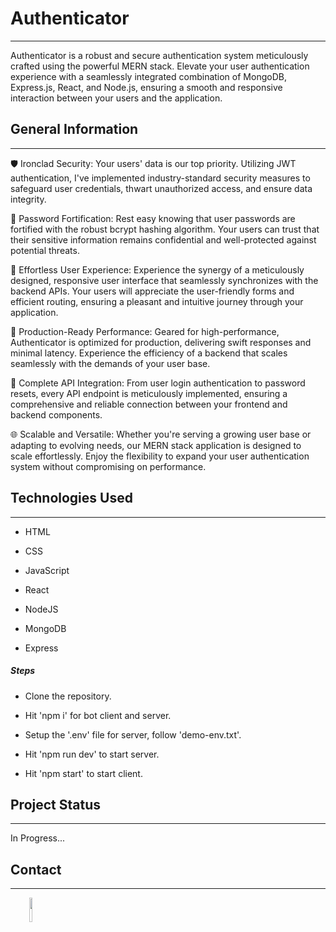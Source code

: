 <h1>Authenticator</h1>
<hr><p>Authenticator is a robust and secure authentication system meticulously crafted using the powerful MERN stack. Elevate your user authentication experience with a seamlessly integrated combination of MongoDB, Express.js, React, and Node.js, ensuring a smooth and responsive interaction between your users and the application.</p><h2>General Information</h2>
<hr>
<p>🛡️ Ironclad Security: Your users' data is our top priority. Utilizing JWT authentication, I've implemented industry-standard security measures to safeguard user credentials, thwart unauthorized access, and ensure data integrity.</p>
<p>🔐 Password Fortification: Rest easy knowing that user passwords are fortified with the robust bcrypt hashing algorithm. Your users can trust that their sensitive information remains confidential and well-protected against potential threats.</p>
<p>🔄 Effortless User Experience: Experience the synergy of a meticulously designed, responsive user interface that seamlessly synchronizes with the backend APIs. Your users will appreciate the user-friendly forms and efficient routing, ensuring a pleasant and intuitive journey through your application.</p>
<p>🚀 Production-Ready Performance: Geared for high-performance, Authenticator is optimized for production, delivering swift responses and minimal latency. Experience the efficiency of a backend that scales seamlessly with the demands of your user base.</p>
<p>🔗 Complete API Integration: From user login authentication to password resets, every API endpoint is meticulously implemented, ensuring a comprehensive and reliable connection between your frontend and backend components.</p>
<p>🌐 Scalable and Versatile: Whether you're serving a growing user base or adapting to evolving needs, our MERN stack application is designed to scale effortlessly. Enjoy the flexibility to expand your user authentication system without compromising on performance.</p><h2>Technologies Used</h2>
<hr><ul>
<li>HTML</li>
</ul><ul>
<li>CSS</li>
</ul><ul>
<li>JavaScript</li>
</ul><ul>
<li>React</li>
</ul><ul>
<li>NodeJS</li>
</ul><ul>
<li>MongoDB</li>
</ul><ul>
<li>Express</li>
</ul><h5>Steps</h5><ul>
<li>Clone the repository.</li>
</ul><ul>
<li>Hit 'npm i' for bot client and server.</li>
</ul><ul>
<li>Setup the '.env' file for server, follow 'demo-env.txt'.</li>
</ul><ul>
<li>Hit 'npm run dev' to start server.</li>
</ul><ul>
<li>Hit 'npm start' to start client.</li>
</ul><h2>Project Status</h2>
<hr><p>In Progress...</p><h2>Contact</h2>
<hr><p><span style="margin-right: 30px;"></span><a href="https://www.linkedin.com/in/sourav-kumar-in/"><img target="_blank" src="https://cdn.jsdelivr.net/gh/devicons/devicon/icons/linkedin/linkedin-original.svg" style="width: 10%;"></a></p>
